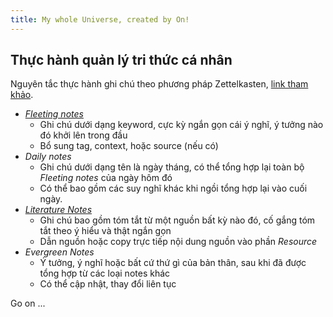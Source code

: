 ```yaml
---
title: My whole Universe, created by On!
---
```

## Thực hành quản lý tri thức cá nhân

Nguyên tắc thực hành ghi chú theo phương pháp Zettelkasten, [link tham khảo](https://tuanmon.com/phuong-phap-ghi-chu-zettelkasten/).

- *[Fleeting notes](https://my.on.io.vn/Fleeting-Notes/)*
	- Ghi chú dưới dạng keyword, cực kỳ ngắn gọn cái ý nghĩ, ý tưởng nào đó khởi lên trong đầu
	- Bổ sung tag, context, hoặc source (nếu có)
- *Daily notes*
	- Ghi chú dưới dạng tên là ngày tháng, có thể tổng hợp lại toàn bộ *Fleeting notes* của ngày hôm đó
	- Có thể bao gồm các suy nghĩ khác khi ngồi tổng hợp lại vào cuối ngày.
- *[Literature Notes](https://my.on.io.vn/Literature-Notes/)*
	- Ghi chú bao gồm tóm tắt từ một nguồn bất kỳ nào đó, cố gắng tóm tắt theo ý hiểu và thật ngắn gọn
	- Dẫn nguồn hoặc copy trực tiếp nội dung nguồn vào phần *Resource*
- *Evergreen Notes*
	- Ý tưởng, ý nghĩ hoặc bất cứ thứ gì của bản thân, sau khi đã được tổng hợp từ các loại notes khác
	- Có thể cập nhật, thay đổi liên tục

Go on ...
